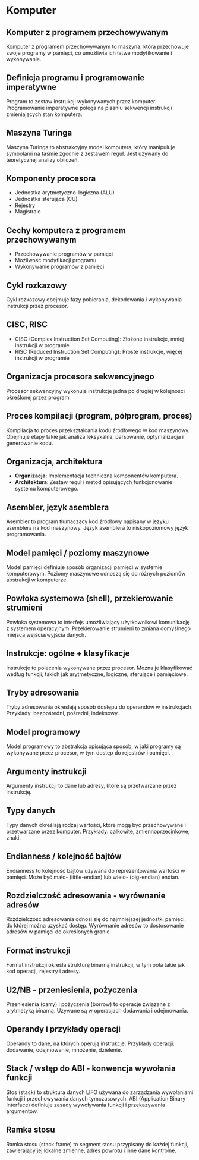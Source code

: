 # Komputer

## Komputer z programem przechowywanym

Komputer z programem przechowywanym to maszyna, która przechowuje swoje programy w pamięci, co umożliwia ich łatwe modyfikowanie i wykonywanie.

## Definicja programu i programowanie imperatywne

Program to zestaw instrukcji wykonywanych przez komputer. Programowanie imperatywne polega na pisaniu sekwencji instrukcji zmieniających stan komputera.

## Maszyna Turinga

Maszyna Turinga to abstrakcyjny model komputera, który manipuluje symbolami na taśmie zgodnie z zestawem reguł. Jest używany do teoretycznej analizy obliczeń.

## Komponenty procesora

- Jednostka arytmetyczno-logiczna (ALU)
- Jednostka sterująca (CU)
- Rejestry
- Magistrale

## Cechy komputera z programem przechowywanym

- Przechowywanie programów w pamięci
- Możliwość modyfikacji programu
- Wykonywanie programów z pamięci

## Cykl rozkazowy

Cykl rozkazowy obejmuje fazy pobierania, dekodowania i wykonywania instrukcji przez procesor.

## CISC, RISC

- CISC (Complex Instruction Set Computing): Złożone instrukcje, mniej instrukcji w programie
- RISC (Reduced Instruction Set Computing): Proste instrukcje, więcej instrukcji w programie

## Organizacja procesora sekwencyjnego

Procesor sekwencyjny wykonuje instrukcje jedna po drugiej w kolejności określonej przez program.

## Proces kompilacji (program, półprogram, proces)

Kompilacja to proces przekształcania kodu źródłowego w kod maszynowy. Obejmuje etapy takie jak analiza leksykalna, parsowanie, optymalizacja i generowanie kodu.

## Organizacja, architektura

- **Organizacja**: Implementacja techniczna komponentów komputera.
- **Architektura**: Zestaw reguł i metod opisujących funkcjonowanie systemu komputerowego.

## Asembler, język asemblera

Asembler to program tłumaczący kod źródłowy napisany w języku asemblera na kod maszynowy. Język asemblera to niskopoziomowy język programowania.

## Model pamięci / poziomy maszynowe

Model pamięci definiuje sposób organizacji pamięci w systemie komputerowym. Poziomy maszynowe odnoszą się do różnych poziomów abstrakcji w komputerze.

## Powłoka systemowa (shell), przekierowanie strumieni

Powłoka systemowa to interfejs umożliwiający użytkownikowi komunikację z systemem operacyjnym. Przekierowanie strumieni to zmiana domyślnego miejsca wejścia/wyjścia danych.

## Instrukcje: ogólne + klasyfikacje

Instrukcje to polecenia wykonywane przez procesor. Można je klasyfikować według funkcji, takich jak arytmetyczne, logiczne, sterujące i pamięciowe.

## Tryby adresowania

Tryby adresowania określają sposób dostępu do operandów w instrukcjach. Przykłady: bezpośredni, pośredni, indeksowy.

## Model programowy

Model programowy to abstrakcja opisująca sposób, w jaki programy są wykonywane przez procesor, w tym dostęp do rejestrów i pamięci.

## Argumenty instrukcji

Argumenty instrukcji to dane lub adresy, które są przetwarzane przez instrukcję.

## Typy danych

Typy danych określają rodzaj wartości, które mogą być przechowywane i przetwarzane przez komputer. Przykłady: całkowite, zmiennoprzecinkowe, znaki.

## Endianness / kolejność bajtów

Endianness to kolejność bajtów używana do reprezentowania wartości w pamięci. Może być mało- (little-endian) lub wielo- (big-endian) endian.

## Rozdzielczość adresowania - wyrównanie adresów

Rozdzielczość adresowania odnosi się do najmniejszej jednostki pamięci, do której można uzyskać dostęp. Wyrównanie adresów to dostosowanie adresów w pamięci do określonych granic.

## Format instrukcji

Format instrukcji określa strukturę binarną instrukcji, w tym pola takie jak kod operacji, rejestry i adresy.

## U2/NB - przeniesienia, pożyczenia

Przeniesienia (carry) i pożyczenia (borrow) to operacje związane z arytmetyką binarną. Używane są w operacjach dodawania i odejmowania.

## Operandy i przykłady operacji

Operandy to dane, na których operują instrukcje. Przykłady operacji: dodawanie, odejmowanie, mnożenie, dzielenie.

## Stack / wstęp do ABI - konwencja wywołania funkcji

Stos (stack) to struktura danych LIFO używana do zarządzania wywołaniami funkcji i przechowywania danych tymczasowych. ABI (Application Binary Interface) definiuje zasady wywoływania funkcji i przekazywania argumentów.

## Ramka stosu

Ramka stosu (stack frame) to segment stosu przypisany do każdej funkcji, zawierający jej lokalne zmienne, adres powrotu i inne dane kontrolne.
